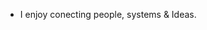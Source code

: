 - I enjoy conecting people, systems & Ideas.

<!---
susbot/susbot is a ✨ special ✨ repository because its `README.md` (this file) appears on your GitHub profile.
You can click the Preview link to take a look at your changes.
--->
